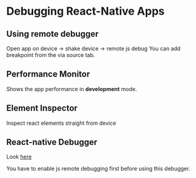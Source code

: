 # Debugging React-Native Apps

## Using remote debugger

Open app on device -> shake device -> remote js debug
You can add breakpoint from the via source tab.

## Performance Monitor

Shows the app performance in **development** mode.

## Element Inspector

Inspect react elements straight from device

## React-native Debugger

Look [here](https://github.com/jhen0409/react-native-debugger)

You have to enable js remote debugging first before using this debugger.